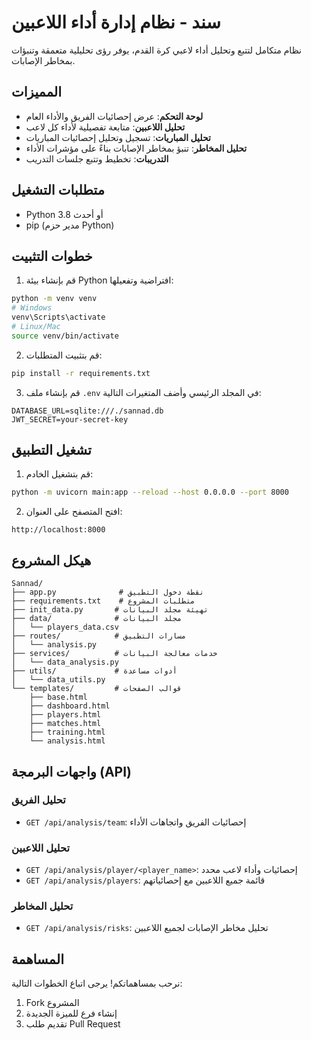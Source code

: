# سند - نظام إدارة أداء اللاعبين

نظام متكامل لتتبع وتحليل أداء لاعبي كرة القدم، يوفر رؤى تحليلية متعمقة وتنبؤات بمخاطر الإصابات.

## المميزات

- **لوحة التحكم**: عرض إحصائيات الفريق والأداء العام
- **تحليل اللاعبين**: متابعة تفصيلية لأداء كل لاعب
- **تحليل المباريات**: تسجيل وتحليل إحصائيات المباريات
- **تحليل المخاطر**: تنبؤ بمخاطر الإصابات بناءً على مؤشرات الأداء
- **التدريبات**: تخطيط وتتبع جلسات التدريب

## متطلبات التشغيل
- Python 3.8 أو أحدث
- pip (مدير حزم Python)

## خطوات التثبيت

1. قم بإنشاء بيئة Python افتراضية وتفعيلها:
```bash
python -m venv venv
# Windows
venv\Scripts\activate
# Linux/Mac
source venv/bin/activate
```

2. قم بتثبيت المتطلبات:
```bash
pip install -r requirements.txt
```

3. قم بإنشاء ملف `.env` في المجلد الرئيسي وأضف المتغيرات التالية:
```
DATABASE_URL=sqlite:///./sannad.db
JWT_SECRET=your-secret-key
```

## تشغيل التطبيق

1. قم بتشغيل الخادم:
```bash
python -m uvicorn main:app --reload --host 0.0.0.0 --port 8000
```

2. افتح المتصفح على العنوان:
```
http://localhost:8000
```

## هيكل المشروع

```
Sannad/
├── app.py              # نقطة دخول التطبيق
├── requirements.txt    # متطلبات المشروع
├── init_data.py       # تهيئة مجلد البيانات
├── data/              # مجلد البيانات
│   └── players_data.csv
├── routes/            # مسارات التطبيق
│   └── analysis.py
├── services/          # خدمات معالجة البيانات
│   └── data_analysis.py
├── utils/             # أدوات مساعدة
│   └── data_utils.py
└── templates/         # قوالب الصفحات
    ├── base.html
    ├── dashboard.html
    ├── players.html
    ├── matches.html
    ├── training.html
    └── analysis.html
```

## واجهات البرمجة (API)

### تحليل الفريق
- `GET /api/analysis/team`: إحصائيات الفريق واتجاهات الأداء

### تحليل اللاعبين
- `GET /api/analysis/player/<player_name>`: إحصائيات وأداء لاعب محدد
- `GET /api/analysis/players`: قائمة جميع اللاعبين مع إحصائياتهم

### تحليل المخاطر
- `GET /api/analysis/risks`: تحليل مخاطر الإصابات لجميع اللاعبين

## المساهمة

نرحب بمساهماتكم! يرجى اتباع الخطوات التالية:

1. Fork المشروع
2. إنشاء فرع للميزة الجديدة
3. تقديم طلب Pull Request

